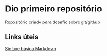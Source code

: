 # Dio primeiro repositório
Repositório criado para desafio sobre git/github

## Links úteis
[Sintaxe básica Markdown](https://markdown.net.br/ferramentas/typora/) 
